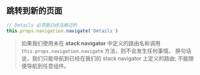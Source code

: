 ## 跳转到新的页面

```js
// Details 必须是已经注册过的
this.props.navigation.navigate('Details')
```

> 如果我们使用未在 **stack navigator** 中定义的路由名称调用 `this.props.navigation.navigate` 方法，则不会发生任何事情。 换句话说，我们只能导航到已经在我们的 stack navigator 上定义的路由; 不能随便导航到任意组件。
